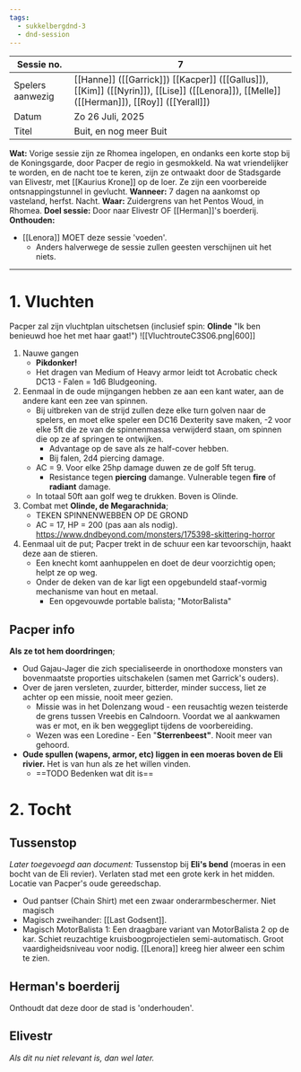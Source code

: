 ```yaml
---
tags:
  - sukkelbergdnd-3
  - dnd-session
---
```


| Sessie no.       | 7                                                                                                                                          |
| ---------------- | ------------------------------------------------------------------------------------------------------------------------------------------ |
| Spelers aanwezig | [[Hanne]] ([[Garrick]]) [[Kacper]] ([[Gallus]]), [[Kim]] ([[Nyrin]]), [[Lise]] ([[Lenora]]), [[Melle]] ([[Herman]]),  [[Roy]] ([[Yerall]]) |
| Datum            | Zo 26 Juli, 2025                                                                                                                           |
| Titel            | Buit, en nog meer Buit                                                                                                                     |
**Wat:** Vorige sessie zijn ze Rhomea ingelopen, en ondanks een korte stop bij de Koningsgarde, door Pacper de regio in gesmokkeld. Na wat vriendelijker te worden, en de nacht toe te keren, zijn ze ontwaakt door de Stadsgarde van Elivestr, met [[Kaurius Krone]] op de loer. Ze zijn een voorbereide ontsnappingstunnel in gevlucht.
**Wanneer:** 7 dagen na aankomst op vasteland, herfst. Nacht.
**Waar:** Zuidergrens van het Pentos Woud, in Rhomea.
**Doel sessie:** Door naar Elivestr OF [[Herman]]'s boerderij.
**Onthouden:** 
- [[Lenora]] MOET deze sessie 'voeden'.
	- Anders halverwege de sessie zullen geesten verschijnen uit het niets. 
***
# 1. Vluchten
Pacper zal zijn vluchtplan uitschetsen (inclusief spin: **Olinde** "Ik ben benieuwd hoe het met haar gaat!")
![[VluchtrouteC3S06.png|600]]
1. Nauwe gangen
	- **Pikdonker!**
	- Het dragen van Medium of Heavy armor leidt tot Acrobatic check DC13 - Falen = 1d6 Bludgeoning.
2. Eenmaal in de oude mijngangen hebben ze aan een kant water, aan de andere kant een zee van spinnen. 
	- Bij uitbreken van de strijd zullen deze elke turn golven naar de spelers, en moet elke speler een DC16 Dexterity save maken, -2 voor elke 5ft die ze van de spinnenmassa verwijderd staan, om spinnen die op ze af springen te ontwijken.
		- Advantage op de save als ze half-cover hebben.
		- Bij falen, 2d4 piercing damage.
	- AC = 9. Voor elke 25hp damage duwen ze de golf 5ft terug.
		- Resistance tegen **piercing** damange. Vulnerable tegen **fire** of **radiant** damage.
	- In totaal 50ft aan golf weg te drukken. Boven is Olinde.
3. Combat met **Olinde, de Megarachnida**;
	- TEKEN SPINNENWEBBEN OP DE GROND
	- AC = 17, HP = 200 (pas aan als nodig).
	  https://www.dndbeyond.com/monsters/175398-skittering-horror 
4. Eenmaal uit de put; Pacper trekt in de schuur een kar tevoorschijn, haakt deze aan de stieren.
	- Een knecht komt aanhuppelen en doet de deur voorzichtig open; helpt ze op weg.
	- Onder de deken van de kar ligt een opgebundeld staaf-vormig mechanisme van hout en metaal.
		- Een opgevouwde portable balista; "MotorBalista"
## Pacper info
**Als ze tot hem doordringen**;
- Oud Gajau-Jager die zich specialiseerde in onorthodoxe monsters van bovenmaatste proporties uitschakelen (samen met Garrick's ouders).
- Over de jaren versleten, zuurder, bitterder, minder success, liet ze achter op een missie, nooit meer gezien.
	- Missie was in het Dolenzang woud - een reusachtig wezen teisterde de grens tussen Vreebis en Calndoorn. Voordat we al aankwamen was er mot, en ik ben weggeglipt tijdens de voorbereiding.
	- Wezen was een Loredine - Een "**Sterrenbeest"**. Nooit meer van gehoord.
- **Oude spullen (wapens, armor, etc) liggen in een moeras boven de Eli rivier.** Het is van hun als ze het willen vinden.
	- ==TODO Bedenken wat dit is==
# 2. Tocht

## Tussenstop
*Later toegevoegd aan document:*
Tussenstop bij **Eli's bend** (moeras in een bocht van de Eli revier). Verlaten stad met een grote kerk in het midden. Locatie van Pacper's oude gereedschap.
- Oud pantser (Chain Shirt) met een zwaar onderarmbeschermer. Niet magisch
- Magisch zweihander: [[Last Godsent]].
- Magisch MotorBalista 1: Een draagbare variant van MotorBalista 2 op de kar. Schiet reuzachtige kruisboogprojectielen semi-automatisch. Groot vaardigheidsniveau voor nodig. 
[[Lenora]] kreeg hier alweer een schim te zien.
## Herman's boerderij
Onthoudt dat deze door de stad is 'onderhouden'.
## Elivestr
*Als dit nu niet relevant is, dan wel later.*